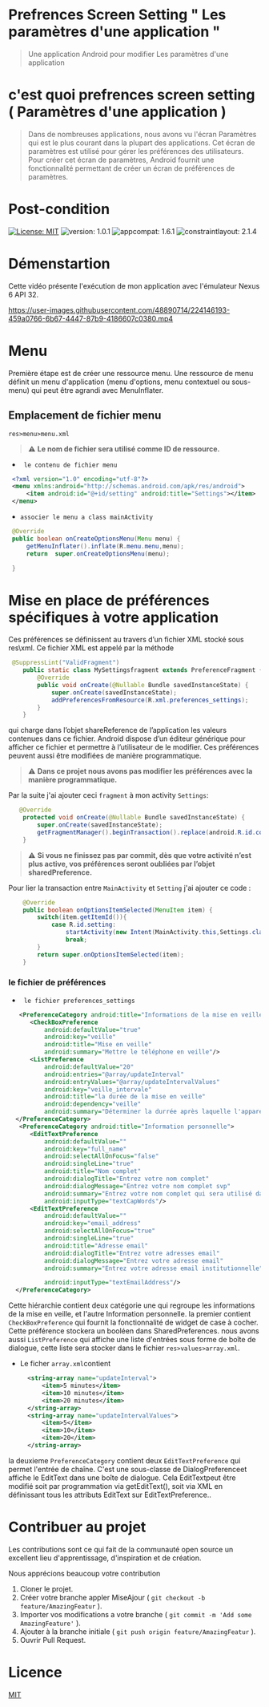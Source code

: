 # Prefrences Screen Setting " Les paramètres d'une application "

> Une application Android pour modifier Les paramètres d'une application
# c'est quoi prefrences screen setting ( Paramètres d'une application )
> Dans de nombreuses applications, nous avons vu l'écran Paramètres qui est le plus courant dans la plupart des applications. Cet écran de paramètres est utilisé pour gérer les préférences des utilisateurs. Pour créer cet écran de paramètres, Android fournit une fonctionnalité permettant de créer un écran de préférences de paramètres.

# Post-condition
[![License: MIT](https://img.shields.io/badge/License-MIT-yellow.svg)](https://opensource.org/licenses/MIT)
![version: 1.0.1](https://img.shields.io/badge/version-1.0.1-blue)
![appcompat: 1.6.1](https://img.shields.io/badge/appcompat-1.6.1-green)
![constraintlayout: 2.1.4](https://img.shields.io/badge/constraintlayout-2.1.4-red)
# Démenstartion
Cette vidéo présente l'exécution de mon application avec l'émulateur Nexus 6 API 32.

https://user-images.githubusercontent.com/48890714/224146193-459a0766-6b67-4447-87b9-4186607c0380.mp4

# Menu
Première étape est de créer une ressource menu.
Une ressource de menu définit un menu d'application (menu d'options, menu contextuel ou sous-menu) qui peut être agrandi avec MenuInflater.
## Emplacement de fichier menu 
  `res>menu>menu.xml` 
   > :warning: **Le nom de fichier sera utilisé comme ID de ressource.**
   - ``` le contenu de fichier menu```
   ``` xml
    <?xml version="1.0" encoding="utf-8"?>
    <menu xmlns:android="http://schemas.android.com/apk/res/android">
        <item android:id="@+id/setting" android:title="Settings"></item>
    </menu>
   ```
   - ``` associer le menu a class mainActivity ```
   ``` java
    @Override
    public boolean onCreateOptionsMenu(Menu menu) {
        getMenuInflater().inflate(R.menu.menu,menu);
        return  super.onCreateOptionsMenu(menu);

    }
   ```
# Mise en place de préférences spécifiques à votre application
Ces préférences se définissent au travers d’un fichier XML stocké sous res\xml\. Ce fichier XML est appelé par la méthode 
``` java 
 @SuppressLint("ValidFragment")
    public static class MySettingsfragment extends PreferenceFragment {
        @Override
        public void onCreate(@Nullable Bundle savedInstanceState) {
            super.onCreate(savedInstanceState);
            addPreferencesFromResource(R.xml.preferences_settings);
        }
    }
```
qui charge dans l’objet shareReference de l’application les valeurs contenues dans ce fichier. Android dispose d’un éditeur générique pour afficher ce fichier et permettre à l’utilisateur de le modifier. Ces préférences peuvent aussi être modifiées de manière programmatique.
  > :warning: **Dans ce projet nous avons pas modifier les préférences avec la manière programmatique.**
  
Par la suite j'ai ajouter ceci ` fragment ` à mon activity `Settings`:
``` java
   @Override
    protected void onCreate(@Nullable Bundle savedInstanceState) {
        super.onCreate(savedInstanceState);
        getFragmentManager().beginTransaction().replace(android.R.id.content,new MySettingsfragment()).commit();
    }
```
> :warning: **Si vous ne finissez pas par commit, dès que votre activité n’est plus active, vos préférences seront oubliées par l’objet sharedPreference.**

Pour lier la transaction entre `MainActivity` et `Setting` j'ai ajouter ce code : 
``` java
    @Override
    public boolean onOptionsItemSelected(MenuItem item) {
        switch(item.getItemId()){
            case R.id.setting:
                startActivity(new Intent(MainActivity.this,Settings.class));
                break;
        }
        return super.onOptionsItemSelected(item);
    }
 ```
 
    
### le fichier de préférences
  - ``` le fichier preferences_settings```
  ``` xml 
     <PreferenceCategory android:title="Informations de la mise en veille">
        <CheckBoxPreference
            android:defaultValue="true"
            android:key="veille"
            android:title="Mise en veille"
            android:summary="Mettre le téléphone en veille"/>
        <ListPreference
            android:defaultValue="20"
            android:entries="@array/updateInterval"
            android:entryValues="@array/updateIntervalValues"
            android:key="veille_intervale"
            android:title="la durée de la mise en veille"
            android:dependency="veille"
            android:summary="Déterminer la durrée après laquelle l'appareil se mettra en veille"/>
    </PreferenceCategory>
     <PreferenceCategory android:title="Information personnelle">
        <EditTextPreference
            android:defaultValue=""
            android:key="full_name"
            android:selectAllOnFocus="false"
            android:singleLine="true"
            android:title="Nom complet"
            android:dialogTitle="Entrez votre nom complet"
            android:dialogMessage="Entrez votre nom complet svp"
            android:summary="Entrez votre nom complet qui sera utilisé dans l'application"
            android:inputType="textCapWords"/>
        <EditTextPreference
            android:defaultValue=""
            android:key="email_address"
            android:selectAllOnFocus="true"
            android:singleLine="true"
            android:title="Adresse email"
            android:dialogTitle="Entrez votre adresses email"
            android:dialogMessage="Entrez votre adresse email"
            android:summary="Entrez votre adresse email institutionnelle"

            android:inputType="textEmailAddress"/>
    </PreferenceCategory>
  ```
  
  Cette hiérarchie contient deux catégorie une qui regroupe les informations de la mise en veille, et l'autre Information personnelle.
  la premier contient `CheckBoxPreference` qui fournit la fonctionnalité de widget de case à cocher.
  Cette préférence stockera un booléen dans SharedPreferences. nous avons aussi  `ListPreference` qui affiche une liste d'entrées sous forme de boîte de dialogue, cette liste sera stocker dans le fichier `res>values>array.xml`.
      
  - Le ficher ``` array.xml ```contient
      
      ```xml
        <string-array name="updateInterval">
            <item>5 minutes</item>
            <item>10 minutes</item>
            <item>20 minutes</item>
        </string-array>
        <string-array name="updateIntervalValues">
            <item>5</item>
            <item>10</item>
            <item>20</item>
        </string-array>
      ```
      
   la deuxieme `PreferenceCategory` contient deux `EditTextPreference` qui permet l'entrée de chaîne. C'est une sous-classe de DialogPreferenceet affiche le EditText dans une boîte de dialogue. Cela EditTextpeut être modifié soit par programmation via getEditText(), soit via XML en définissant tous les attributs EditText sur EditTextPreference..
  
# Contribuer au projet
Les contributions sont ce qui fait de la communauté open source un excellent lieu d'apprentissage, d'inspiration et de création.

Nous apprécions beaucoup votre contribution
  1. Cloner le projet.
  2. Créer votre branche appler MiseAjour ( `git checkout -b feature/AmazingFeatur` ).
  3. Importer vos modifications a votre branche ( `git commit -m 'Add some AmazingFeature'` ).
  4. Ajouter à la branche initiale ( `git push origin feature/AmazingFeatur`  ).
  5. Ouvrir Pull Request.
# Licence 
[MIT](https://choosealicense.com/licenses/mit/) 
